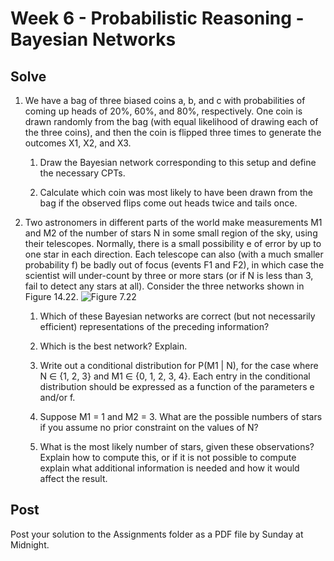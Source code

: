 # Week 6 - Probabilistic Reasoning - Bayesian Networks

## Solve

1. We have a bag of three biased coins a, b, and c with probabilities of coming up heads of 20%, 60%, and 80%, respectively. One coin is drawn randomly from the bag (with equal likelihood of drawing each of the three coins), and then the coin is flipped three times to generate the outcomes X1, X2, and X3.

    1. Draw the Bayesian network corresponding to this setup and define the necessary CPTs.

    1. Calculate which coin was most likely to have been drawn from the bag if the observed flips come out heads twice and tails once.

1. Two astronomers in different parts of the world make measurements M1 and M2 of the number of stars N in some small region of the sky, using their telescopes. Normally, there is a small possibility e of error by up to one star in each direction. Each telescope can also (with a much smaller probability f) be badly out of focus (events F1 and F2), in which case the scientist will under-count by three or more stars (or if N is less than 3, fail to detect any stars at all). Consider the three networks shown in Figure 14.22.  ![Figure 7.22](../images/Figure-S7-22.png) 

    1. Which of these Bayesian networks are correct (but not necessarily efficient) representations of the preceding information?

    1. Which is the best network? Explain.

    1. Write out a conditional distribution for P(M1 | N), for the case where N ∈ {1, 2, 3} and M1 ∈ {0, 1, 2, 3, 4}. Each entry in the conditional distribution should be expressed as a function of the parameters e and/or f.

    1. Suppose M1 = 1 and M2 = 3. What are the possible numbers of stars if you assume no prior constraint on the values of N?

    1. What is the most likely number of stars, given these observations? Explain how to compute this, or if it is not possible to compute explain what additional information is needed and how it would affect the result.

## Post

Post your solution to the Assignments folder as a PDF file by Sunday at Midnight.